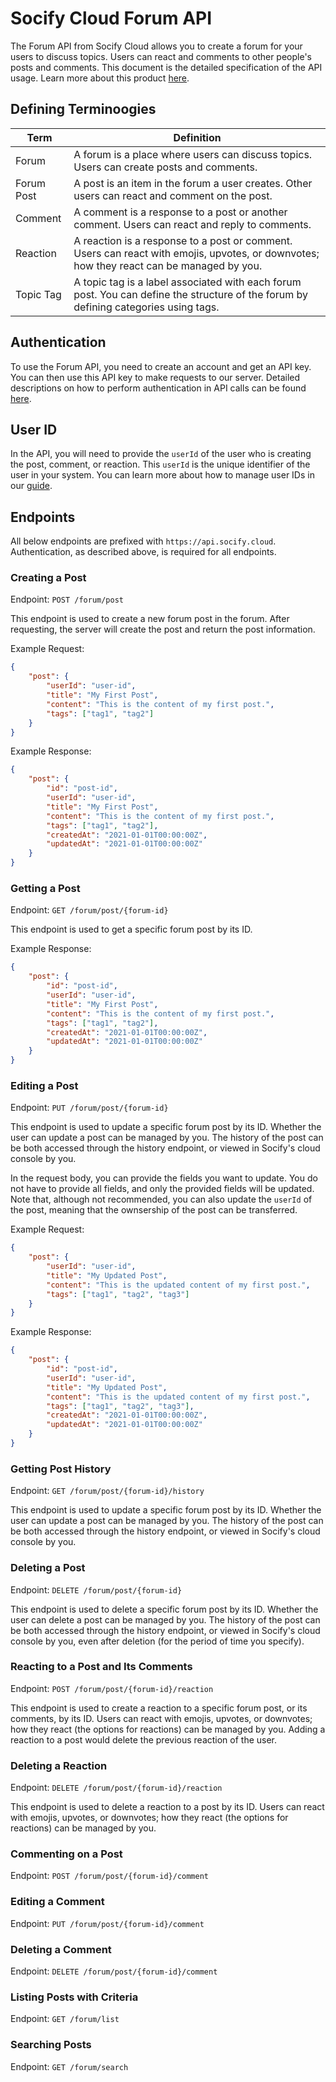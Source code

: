 # Socify Cloud Forum API

The Forum API from Socify Cloud allows you to create a forum for your users to discuss topics. Users can react and comments to other people's posts and comments. This document is the detailed specification of the API usage. Learn more about this product [here](https://socify.cloud/products/forum).

## Defining Terminoogies

| Term | Definition |
| ---- | ---------- |
| Forum | A forum is a place where users can discuss topics. Users can create posts and comments. |
| Forum Post | A post is an item in the forum a user creates. Other users can react and comment on the post. |
| Comment | A comment is a response to a post or another comment. Users can react and reply to comments. |
| Reaction | A reaction is a response to a post or comment. Users can react with emojis, upvotes, or downvotes; how they react can be managed by you. |
| Topic Tag | A topic tag is a label associated with each forum post. You can define the structure of the forum by defining categories using tags. |

## Authentication

To use the Forum API, you need to create an account and get an API key. You can then use this API key to make requests to our server. Detailed descriptions on how to perform authentication in API calls can be found [here](../spec/authentication.md).

## User ID

In the API, you will need to provide the `userId` of the user who is creating the post, comment, or reaction. This `userId` is the unique identifier of the user in your system. You can learn more about how to manage user IDs in our [guide](../spec/user-id.md).

## Endpoints

All below endpoints are prefixed with `https://api.socify.cloud`. Authentication, as described above, is required for all endpoints.

### Creating a Post 

Endpoint: `POST /forum/post`

This endpoint is used to create a new forum post in the forum. After requesting, the server will create the post and return the post information.

Example Request:

```json
{
    "post": {
        "userId": "user-id",
        "title": "My First Post",
        "content": "This is the content of my first post.",
        "tags": ["tag1", "tag2"]
    }
}
```

Example Response:

```json
{
    "post": {
        "id": "post-id",
        "userId": "user-id",
        "title": "My First Post",
        "content": "This is the content of my first post.",
        "tags": ["tag1", "tag2"],
        "createdAt": "2021-01-01T00:00:00Z",
        "updatedAt": "2021-01-01T00:00:00Z"
    }
}
```

### Getting a Post

Endpoint: `GET /forum/post/{forum-id}`

This endpoint is used to get a specific forum post by its ID.

Example Response:

```json
{
    "post": {
        "id": "post-id",
        "userId": "user-id",
        "title": "My First Post",
        "content": "This is the content of my first post.",
        "tags": ["tag1", "tag2"],
        "createdAt": "2021-01-01T00:00:00Z",
        "updatedAt": "2021-01-01T00:00:00Z"
    }
}
```

### Editing a Post

Endpoint: `PUT /forum/post/{forum-id}`

This endpoint is used to update a specific forum post by its ID. Whether the user can update a post can be managed by you. The history of the post can be both accessed through the history endpoint, or viewed in Socify's cloud console by you. 

In the request body, you can provide the fields you want to update. You do not have to provide all fields, and only the provided fields will be updated. Note that, although not recommended, you can also update the `userId` of the post, meaning that the ownsership of the post can be transferred.

Example Request:

```json
{
    "post": {
        "userId": "user-id", 
        "title": "My Updated Post",
        "content": "This is the updated content of my first post.",
        "tags": ["tag1", "tag2", "tag3"]
    }
}
```

Example Response:

```json
{
    "post": {
        "id": "post-id",
        "userId": "user-id",
        "title": "My Updated Post",
        "content": "This is the updated content of my first post.",
        "tags": ["tag1", "tag2", "tag3"],
        "createdAt": "2021-01-01T00:00:00Z",
        "updatedAt": "2021-01-01T00:00:00Z"
    }
}
```

### Getting Post History

Endpoint: `GET /forum/post/{forum-id}/history`

This endpoint is used to update a specific forum post by its ID. Whether the user can update a post can be managed by you. The history of the post can be both accessed through the history endpoint, or viewed in Socify's cloud console by you. 

### Deleting a Post

Endpoint: `DELETE /forum/post/{forum-id}`

This endpoint is used to delete a specific forum post by its ID. Whether the user can delete a post can be managed by you. The history of the post can be both accessed through the history endpoint, or viewed in Socify's cloud console by you, even after deletion (for the period of time you specify).

### Reacting to a Post and Its Comments

Endpoint: `POST /forum/post/{forum-id}/reaction`

This endpoint is used to create a reaction to a specific forum post, or its comments, by its ID. Users can react with emojis, upvotes, or downvotes; how they react (the options for reactions) can be managed by you. Adding a reaction to a post would delete the previous reaction of the user.

### Deleting a Reaction

Endpoint: `DELETE /forum/post/{forum-id}/reaction`

This endpoint is used to delete a reaction to a post by its ID. Users can react with emojis, upvotes, or downvotes; how they react (the options for reactions) can be managed by you.

### Commenting on a Post

Endpoint: `POST /forum/post/{forum-id}/comment`


### Editing a Comment

Endpoint: `PUT /forum/post/{forum-id}/comment`


### Deleting a Comment

Endpoint: `DELETE /forum/post/{forum-id}/comment`


### Listing Posts with Criteria

Endpoint: `GET /forum/list`


### Searching Posts

Endpoint: `GET /forum/search`


